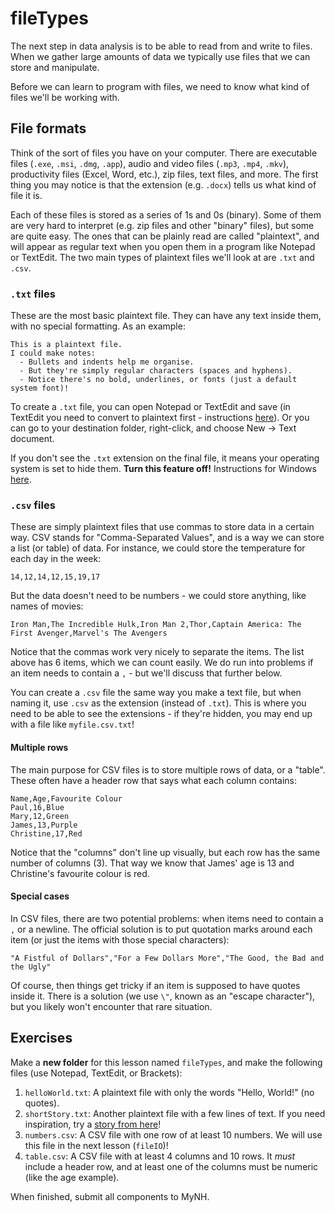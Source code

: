 # fileTypes

The next step in data analysis is to be able to read from and write to files.
When we gather large amounts of data we typically use files that we can store and manipulate.

Before we can learn to program with files, we need to know what kind of files we'll be working with.

## File formats

Think of the sort of files you have on your computer.
There are executable files (`.exe`, `.msi`, `.dmg`, `.app`), audio and video files (`.mp3`, `.mp4`, `.mkv`), productivity files (Excel, Word, etc.), zip files, text files, and more.
The first thing you may notice is that the extension (e.g. `.docx`) tells us what kind of file it is.

Each of these files is stored as a series of 1s and 0s (binary).
Some of them are very hard to interpret (e.g. zip files and other "binary" files), but some are quite easy.
The ones that can be plainly read are called "plaintext", and will appear as regular text when you open them in a program like Notepad or TextEdit.
The two main types of plaintext files we'll look at are `.txt` and `.csv`.

### `.txt` files

These are the most basic plaintext file.
They can have any text inside them, with no special formatting.
As an example:

```
This is a plaintext file.
I could make notes:
  - Bullets and indents help me organise.
  - But they're simply regular characters (spaces and hyphens).
  - Notice there's no bold, underlines, or fonts (just a default system font)!
```

To create a `.txt` file, you can open Notepad or TextEdit and save (in TextEdit you need to convert to plaintext first - instructions [here](https://www.techjunkie.com/textedit-plain-text-mode/)).
Or you can go to your destination folder, right-click, and choose New -> Text document.

If you don't see the `.txt` extension on the final file, it means your operating system is set to hide them.
**Turn this feature off!**
Instructions for Windows [here](https://www.howtogeek.com/205086/beginner-how-to-make-windows-show-file-extensions/).

### `.csv` files

These are simply plaintext files that use commas to store data in a certain way.
CSV stands for "Comma-Separated Values", and is a way we can store a list (or table) of data.
For instance, we could store the temperature for each day in the week:

```
14,12,14,12,15,19,17
```

But the data doesn't need to be numbers - we could store anything, like names of movies:

```
Iron Man,The Incredible Hulk,Iron Man 2,Thor,Captain America: The First Avenger,Marvel's The Avengers
```

Notice that the commas work very nicely to separate the items.
The list above has 6 items, which we can count easily.
We do run into problems if an item needs to contain a `,` - but we'll discuss that further below.

You can create a `.csv` file the same way you make a text file, but when naming it, use `.csv` as the extension (instead of `.txt`).
This is where you need to be able to see the extensions - if they're hidden, you may end up with a file like `myfile.csv.txt`!

#### Multiple rows

The main purpose for CSV files is to store multiple rows of data, or a "table".
These often have a header row that says what each column contains:

```
Name,Age,Favourite Colour
Paul,16,Blue
Mary,12,Green
James,13,Purple
Christine,17,Red
```

Notice that the "columns" don't line up visually, but each row has the same number of columns (3).
That way we know that James' age is 13 and Christine's favourite colour is red.

#### Special cases

In CSV files, there are two potential problems: when items need to contain a `,` or a newline.
The official solution is to put quotation marks around each item (or just the items with those special characters):

```
"A Fistful of Dollars","For a Few Dollars More","The Good, the Bad and the Ugly"
```

Of course, then things get tricky if an item is supposed to have quotes inside it.
There is a solution (we use `\"`, known as an "escape character"), but you likely won't encounter that rare situation.

## Exercises

Make a **new folder** for this lesson named `fileTypes`, and make the following files (use Notepad, TextEdit, or Brackets):

1. `helloWorld.txt`: A plaintext file with only the words "Hello, World!" (no quotes).
2. `shortStory.txt`: Another plaintext file with a few lines of text. If you need inspiration, try a [story from here](https://randomtextgenerator.com/)!
3. `numbers.csv`: A CSV file with one row of at least 10 numbers. We will use this file in the next lesson (`fileIO`)!
4. `table.csv`: A CSV file with at least 4 columns and 10 rows. It *must* include a header row, and at least one of the columns must be numeric (like the age example).

When finished, submit all components to MyNH.
